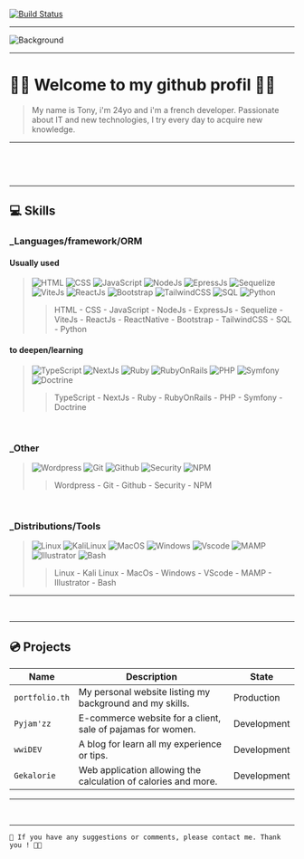 [![Build Status](https://img.shields.io/twitter/follow/ouictoons?style=social)](https://twitter.com/ouictoons)

---
![Background](https://jakobbradshaw.com/wp-content/uploads/2018/05/app-development-background.jpg)

---

# 👋🏻 Welcome to my github profil 👋🏻

> My name is Tony, i'm 24yo and i'm a french developer. Passionate about IT and new technologies, I try every day to acquire new knowledge.

---

&nbsp;

&nbsp;


---
## 💻 Skills
### _Languages/framework/ORM
#### Usually used
> ![HTML](https://img.icons8.com/color/48/null/html-5--v1.png) ![CSS](https://img.icons8.com/fluency/48/null/css3.png) ![JavaScript](https://img.icons8.com/color/48/null/javascript--v1.png) ![NodeJs](https://img.icons8.com/color/48/null/nodejs.png) ![EpressJs](https://api.iconify.design/simple-icons/express.svg?width=48&height=48) ![Sequelize](https://api.iconify.design/vscode-icons/file-type-sequelize.svg?width=48&height=48) ![ViteJs](https://api.iconify.design/logos/vitejs.svg?width=48&height=48) ![ReactJs](https://img.icons8.com/color/48/null/react-native.png) ![Bootstrap](https://img.icons8.com/color/48/null/bootstrap.png) ![TailwindCSS](https://api.iconify.design/logos/tailwindcss-icon.svg?width=48&height=48) ![SQL](https://api.iconify.design/logos/mysql.svg?width=48&height=48) ![Python](https://api.iconify.design/logos/python.svg?width=48&height=48) 
>>HTML - CSS - JavaScript - NodeJs - ExpressJs - Sequelize - ViteJs - ReactJs - ReactNative - Bootstrap - TailwindCSS - SQL - Python

#### to deepen/learning
>![TypeScript](https://api.iconify.design/logos/typescript-icon.svg?width=48&height=48) ![NextJs](https://api.iconify.design/cib/next-js.svg?width=48&height=48) ![Ruby](https://api.iconify.design/vscode-icons/file-type-ruby.svg?width=48&height=48) ![RubyOnRails](https://api.iconify.design/logos/rails.svg?width=48&height=48) ![PHP](https://api.iconify.design/vscode-icons/file-type-php2.svg?width=48&height=48) ![Symfony](https://api.iconify.design/logos/symfony.svg?width=48&height=48) ![Doctrine](https://api.iconify.design/logos/doctrine.svg?width=48&height=48) 
>>TypeScript - NextJs - Ruby - RubyOnRails - PHP - Symfony - Doctrine 

&nbsp;

### _Other
>![Wordpress](https://api.iconify.design/logos/wordpress-icon-alt.svg?width=48&height=48') ![Git](https://img.icons8.com/color/48/null/git.png) ![Github](https://img.icons8.com/color/48/null/github--v1.png) ![Security](https://img.icons8.com/color/48/null/lock--v1.png) ![NPM](https://img.icons8.com/color/48/null/npm.png) 
>>Wordpress - Git - Github - Security - NPM 

&nbsp;

### _Distributions/Tools
>![Linux](https://img.icons8.com/color/48/null/linux--v1.png) ![KaliLinux](https://img.icons8.com/color/48/null/kali-linux.png) ![MacOS](https://img.icons8.com/color/48/null/mac-os--v1.png) ![Windows](https://img.icons8.com/color/48/null/windows-10.png) ![Vscode](https://api.iconify.design/vscode-icons/file-type-vscode.svg?width=48&height=48) ![MAMP](https://api.iconify.design/simple-icons/mamp.svg?width=48&height=48) ![Illustrator](https://img.icons8.com/color/48/null/adobe-illustrator--v1.png) ![Bash](https://api.iconify.design/logos/bash-icon.svg?width=48&height=48)
>>Linux - Kali Linux - MacOs - Windows - VScode - MAMP - Illustrator - Bash 

---


&nbsp;

 
---
## 💿 Projects
| Name | Description | State | 
| ------ | ----------- | ---------- | 
| `portfolio.th` | My personal website listing my background and my skills. | Production | 
| `Pyjam'zz` | E-commerce website for a client, sale of pajamas for women. | Development | 
| `wwiDEV` | A blog for learn all my experience or tips. | Development | 
| `Gekalorie`    | Web application allowing the calculation of calories and more. | Development | 
---


&nbsp;

 
---
```
💭 If you have any suggestions or comments, please contact me. Thank you ! 👋🏻 
```
